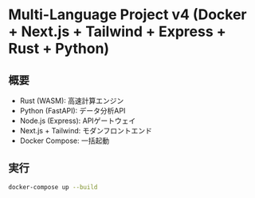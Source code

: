 # Multi-Language Project v4 (Docker + Next.js + Tailwind + Express + Rust + Python)

## 概要
- Rust (WASM): 高速計算エンジン
- Python (FastAPI): データ分析API
- Node.js (Express): APIゲートウェイ
- Next.js + Tailwind: モダンフロントエンド
- Docker Compose: 一括起動

## 実行
```bash
docker-compose up --build
```